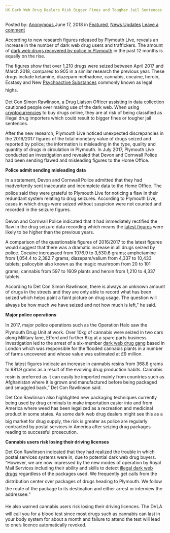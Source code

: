 ```yaml
---
UK Dark Web Drug Dealers Risk Bigger Fines and Tougher Jail Sentences
---
```

<article class="post-listing post-26041 post type-post status-publish format-standard has-post-thumbnail hentry 
 tag-bigger tag-dark tag-dealers tag-drug tag-fines tag-risk tag-sentences tag-tougher tag-uk tag-web">
<div class="post-inner">
<span>Posted by: <a href="https://www.deepdotweb.com/author/anony/" title="">Anonymous </a></span>
<span>June 17, 2018</span>
<span>in <a href="https://www.deepdotweb.com/category/deepdot-news/" rel="category tag">Featured</a>, <a href="https://www.deepdotweb.com/category/news-updates/" rel="category tag">News Updates</a></span>
<span><a href="https://www.deepdotweb.com/2018/06/17/uk-dark-web-drug-dealers-risk-bigger-fines-and-tougher-jail-sentences/#respond">Leave a comment</a></span>


<p>According to new research figures released by Plymouth Live, reveals an increase in the number of dark web drug users and traffickers. The amount of <a href="https://www.plymouthherald.co.uk/news/plymouth-news/truth-buying-drugs-dark-web-1632392">dark web drugs recovered by police in Plymouth</a> in the past 12 months is equally on the rise.</p>
<p>The figures show that over 1,210 drugs were seized between April 2017 and March 2018, compared to 905 in a similar research the previous year. These drugs include ketamine, diazepam methadone, cannabis, cocaine, heroin, Ecstasy and New <a href="https://www.deepdotweb.com/2017/07/31/deep-web-novel-psychoactive-substances-nps-psychonauts/">Psychoactive Substances</a> commonly known as legal highs.</p>
<p>Det Con Simon Rawlinson, a Drug Liaison Officer assisting in data collection cautioned people over making use of the dark web. When using <a href="https://www.deepdotweb.com/2018/04/29/cryptocurrency-news-roundup-april-27-2018/">cryptocurrencies</a> to buy drugs online, they are at risk of being classified as illegal drug importers which could result to bigger fines or tougher jail sentences.</p>
<p>After the new research, Plymouth Live noticed unexpected discrepancies in the 2016/2017 figures of the total monetary value of drugs seized and reported by police; the information is misleading in the type, quality and quantity of drugs in circulation in Plymouth. In July 2017, Plymouth Live conducted an investigation and revealed that Devon and Cornwall Police had been sending flawed and misleading figures to the Home Office.</p>
<p><strong>Police admit sending misleading data</strong></p>
<p>In a statement, Devon and Cornwall Police admitted that they had inadvertently sent inaccurate and incomplete data to the Home Office. The police said they were grateful to Plymouth Live for noticing a flaw in their redundant system relating to drug seizures. According to Plymouth Live, cases in which drugs were seized without suspicion were not counted and recorded in the seizure figures.</p>
<p>Devon and Cornwall Police indicated that it had immediately rectified the flaw in the drug seizure data recording which means the <a href="https://www.deepdotweb.com/2015/06/09/reflections-on-the-global-drug-survey-view-on-dark-net-markets/">latest figures</a> were likely to be higher than the previous years.</p>
<p>A comparison of the questionable figures of 2016/2017 to the latest figures would suggest that there was a dramatic increase in all drugs seized by police. Cocaine increasaed from 1076.9 to 3,530.6 grams; amphetamine from 1,054.4 to 2,382.7 grams; diazepam/valium from 4,337 to 10,433 tablets; psilocybin also known as the magic mushroom from 20 to 101 grams; cannabis from 597 to 1609 plants and heroin from 1,210 to 4,337 tablets.</p>
<p>According to Det Con Simon Rawlinson, there is always an unknown amount of drugs in the streets and they are only able to record what has been seized which helps paint a faint picture on drug usage. The question will always be how much we have seized and not how much is left,” he said.</p>
<p><strong>Major police operations</strong></p>
<p>In 2017, major police operations such as the Operation Halo saw the Plymouth Drug Unit at work. Over 10kg of cannabis were seized in two cars along Military lane, Efford and further 6kg at a spare parts business. Investigation led to the arrest of a six-member <a href="https://www.deepdotweb.com/2015/12/18/stun-guns-bought-on-the-dark-web-used-by-gangs/">dark web drug gang</a> based in London which was responsible for the flooded cannabis plants in a number of farms uncovered and whose value was estimated at £9 million.</p>
<p>The latest figures indicate an increase in cannabis resins from 368.8 grams to 981.9 grams as a result of the evolving drug production habits. Cannabis resin is preferred as it can easily be imported mainly from countries such as Afghanistan where it is grown and manufactured before being packaged and smuggled back,” Det Con Rawlinson said.</p>
<p>Det Con Rawlinson also highlighted new packaging techniques currently being used by drug criminals to make importation easier into and from America where weed has been legalized as a recreation and medicinal product in some states. As some dark web drug dealers might see this as a big market for drug supply, the risk is greater as police are regularly contracted by postal services in America after seizing drug packages reading to successful prosecution.</p>
<p><strong>Cannabis users risk losing their driving licenses </strong></p>
<p>Det Con Rawlinson indicated that they had realized the trouble in which postal services systems were in, due to potential dark web drug buyers. “However, we are now impressed by the new modes of operation by Royal Mail Services including their ability and skills to detect <a href="https://www.deepdotweb.com/2018/06/04/feds-busted-darknet-cocaine-vendor-jetsetlife/">illegal dark web drugs</a> regardless of the packages used. We frequently get calls from the distribution center over packages of drugs heading to Plymouth. We follow the route of the package to its destination and either arrest or interview the addressee.”</p>
<p>He also warned cannabis users risk losing their driving licences. The DVLA will call you for a blood test since most drugs such as cannabis can last in your body system for about a month and failure to attend the test will lead to one’s licence automatically revoked.</p>
</div>
<span style="display:none"><a href="https://www.deepdotweb.com/tag/bigger/" rel="tag">bigger</a> <a href="https://www.deepdotweb.com/tag/dark/" rel="tag">dark</a> <a href="https://www.deepdotweb.com/tag/dealers/" rel="tag">dealers</a>  <a href="https://www.deepdotweb.com/tag/fines/" rel="tag">fines</a> <a href="https://www.deepdotweb.com/tag/jail/" rel="tag">jail</a> <a href="https://www.deepdotweb.com/tag/risk/" rel="tag">risk</a> <a href="https://www.deepdotweb.com/tag/sentences/" rel="tag">sentences</a> <a href="https://www.deepdotweb.com/tag/tougher/" rel="tag">tougher</a> <a href="https://www.deepdotweb.com/tag/uk/" rel="tag">uk</a> <a href="https://www.deepdotweb.com/tag/web/" rel="tag">web</a></span> <span style="display:none" class="updated">2018-06-17</span>
<div style="display:none" class="vcard author" itemprop="author" itemscope itemtype="http://schema.org/Person"><strong class="fn" itemprop="name"><a href="https://www.deepdotweb.com/author/anony/" title="Posts by Anonymous" rel="author">Anonymous</a></strong></div>
</div>
</article>

